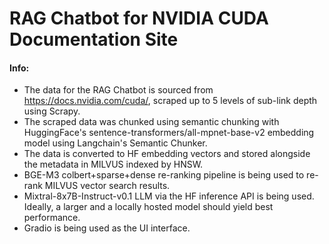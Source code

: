 # RAG Chatbot for NVIDIA CUDA Documentation Site

#### Info:
* The data for the RAG Chatbot is sourced from https://docs.nvidia.com/cuda/, scraped up to 5 levels of sub-link depth using Scrapy.
* The scraped data was chunked using semantic chunking with HuggingFace's sentence-transformers/all-mpnet-base-v2 embedding model using Langchain's Semantic Chunker.
* The data is converted to HF embedding vectors and stored alongside the metadata in MILVUS indexed by HNSW.
* BGE-M3 colbert+sparse+dense re-ranking pipeline is being used to re-rank MILVUS vector search results.
* Mixtral-8x7B-Instruct-v0.1 LLM via the HF inference API is being used. Ideally, a larger and a locally hosted model should yield best performance.
* Gradio is being used as the UI interface.
